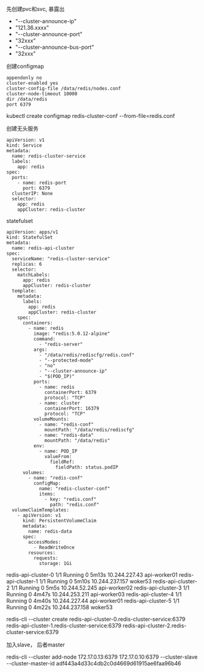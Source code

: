 先创建pvc和svc, 暴露出
- "--cluster-announce-ip"
- "121.36.xxxx"
- "--cluster-announce-port"
- "32xxx"
- "--cluster-announce-bus-port"
- "32xxx"

创建configmap

```
appendonly no
cluster-enabled yes
cluster-config-file /data/redis/nodes.conf
cluster-node-timeout 10000
dir /data/redis
port 6379
```

kubectl create configmap redis-cluster-conf --from-file=redis.conf



创建无头服务

```
apiVersion: v1
kind: Service
metadata:
  name: redis-cluster-service
  labels:
    app: redis
spec:
  ports:
    - name: redis-port
      port: 6379
  clusterIP: None
  selector:
    app: redis
    appCluster: redis-cluster
```



statefulset

```
apiVersion: apps/v1
kind: StatefulSet
metadata:
  name: redis-api-cluster
spec:
  serviceName: "redis-cluster-service"
  replicas: 6
  selector:
    matchLabels:
      app: redis
      appCluster: redis-cluster
  template:
    metadata:
      labels:
        app: redis
        appCluster: redis-cluster
    spec:
      containers:
        - name: redis
          image: "redis:5.0.12-alpine"
          command:
            - "redis-server"
          args:
            - "/data/redis/rediscfg/redis.conf"
            - "--protected-mode"
            - "no"
            - "--cluster-announce-ip"
            - "$(POD_IP)"
          ports:
            - name: redis
              containerPort: 6379
              protocol: "TCP"
            - name: cluster
              containerPort: 16379
              protocol: "TCP"
          volumeMounts:
            - name: "redis-conf"
              mountPath: "/data/redis/rediscfg"
            - name: "redis-data"
              mountPath: "/data/redis"
          env:
            - name: POD_IP
              valueFrom:
                fieldRef:
                  fieldPath: status.podIP
      volumes:
        - name: "redis-conf"
          configMap:
            name: "redis-cluster-conf"
            items:
              - key: "redis.conf"
                path: "redis.conf"
  volumeClaimTemplates:
    - apiVersion: v1
      kind: PersistentVolumeClaim
      metadata:
        name: redis-data
      spec:
        accessModes:
          - ReadWriteOnce
        resources:
          requests:
            storage: 1Gi

```





redis-api-cluster-0                1/1     Running   0          5m13s   10.244.227.43    api-worker01   <none>           <none>
redis-api-cluster-1                1/1     Running   0          5m10s   10.244.237.157   woker53        <none>           <none>
redis-api-cluster-2                1/1     Running   0          5m5s    10.244.52.245    api-worker02   <none>           <none>
redis-api-cluster-3                1/1     Running   0          4m47s   10.244.253.211   api-worker03   <none>           <none>
redis-api-cluster-4                1/1     Running   0          4m40s   10.244.227.44    api-worker01   <none>           <none>
redis-api-cluster-5                1/1     Running   0          4m22s   10.244.237.158   woker53        <none>           <none>





redis-cli --cluster create redis-api-cluster-0.redis-cluster-service:6379  redis-api-cluster-1.redis-cluster-service:6379  redis-api-cluster-2.redis-cluster-service:6379





加入slave， 后者master

redis-cli --cluster add-node 172.17.0.13:6379 172.17.0.10:6379 --cluster-slave --cluster-master-id adf443a4d33c4db2c0d4669d61915ae6faa96b46